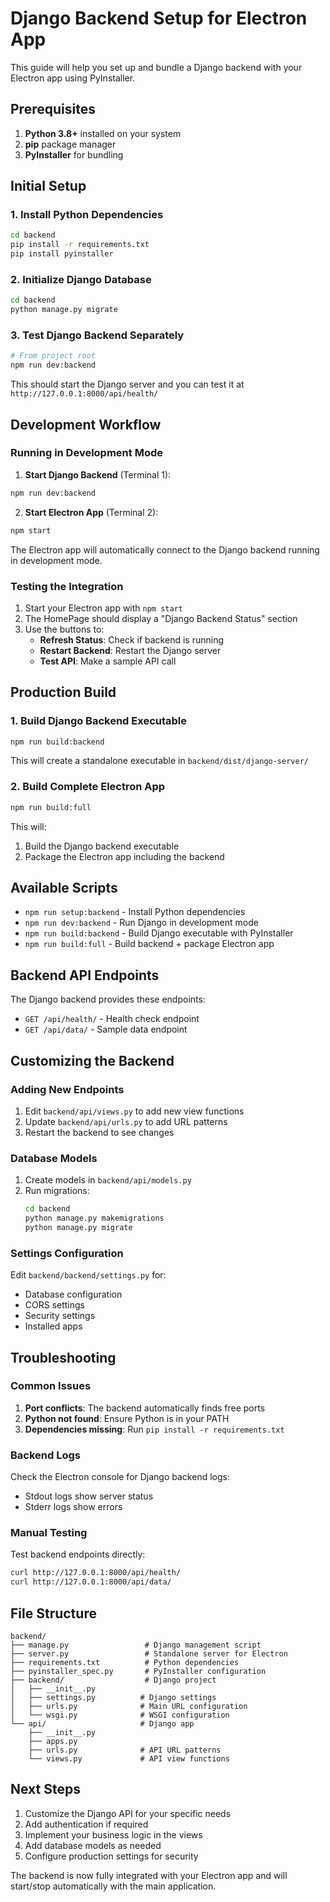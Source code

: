 # Django Backend Setup for Electron App

This guide will help you set up and bundle a Django backend with your Electron app using PyInstaller.

## Prerequisites

1. **Python 3.8+** installed on your system
2. **pip** package manager
3. **PyInstaller** for bundling

## Initial Setup

### 1. Install Python Dependencies

```bash
cd backend
pip install -r requirements.txt
pip install pyinstaller
```

### 2. Initialize Django Database

```bash
cd backend
python manage.py migrate
```

### 3. Test Django Backend Separately

```bash
# From project root
npm run dev:backend
```

This should start the Django server and you can test it at `http://127.0.0.1:8000/api/health/`

## Development Workflow

### Running in Development Mode

1. **Start Django Backend** (Terminal 1):
```bash
npm run dev:backend
```

2. **Start Electron App** (Terminal 2):
```bash
npm start
```

The Electron app will automatically connect to the Django backend running in development mode.

### Testing the Integration

1. Start your Electron app with `npm start`
2. The HomePage should display a "Django Backend Status" section
3. Use the buttons to:
   - **Refresh Status**: Check if backend is running
   - **Restart Backend**: Restart the Django server
   - **Test API**: Make a sample API call

## Production Build

### 1. Build Django Backend Executable

```bash
npm run build:backend
```

This will create a standalone executable in `backend/dist/django-server/`

### 2. Build Complete Electron App

```bash
npm run build:full
```

This will:
1. Build the Django backend executable
2. Package the Electron app including the backend

## Available Scripts

- `npm run setup:backend` - Install Python dependencies
- `npm run dev:backend` - Run Django in development mode
- `npm run build:backend` - Build Django executable with PyInstaller
- `npm run build:full` - Build backend + package Electron app

## Backend API Endpoints

The Django backend provides these endpoints:

- `GET /api/health/` - Health check endpoint
- `GET /api/data/` - Sample data endpoint

## Customizing the Backend

### Adding New Endpoints

1. Edit `backend/api/views.py` to add new view functions
2. Update `backend/api/urls.py` to add URL patterns
3. Restart the backend to see changes

### Database Models

1. Create models in `backend/api/models.py`
2. Run migrations:
   ```bash
   cd backend
   python manage.py makemigrations
   python manage.py migrate
   ```

### Settings Configuration

Edit `backend/backend/settings.py` for:
- Database configuration
- CORS settings
- Security settings
- Installed apps

## Troubleshooting

### Common Issues

1. **Port conflicts**: The backend automatically finds free ports
2. **Python not found**: Ensure Python is in your PATH
3. **Dependencies missing**: Run `pip install -r requirements.txt`

### Backend Logs

Check the Electron console for Django backend logs:
- Stdout logs show server status
- Stderr logs show errors

### Manual Testing

Test backend endpoints directly:
```bash
curl http://127.0.0.1:8000/api/health/
curl http://127.0.0.1:8000/api/data/
```

## File Structure

```
backend/
├── manage.py                 # Django management script
├── server.py                 # Standalone server for Electron
├── requirements.txt          # Python dependencies
├── pyinstaller_spec.py       # PyInstaller configuration
├── backend/                  # Django project
│   ├── __init__.py
│   ├── settings.py          # Django settings
│   ├── urls.py              # Main URL configuration
│   └── wsgi.py              # WSGI configuration
└── api/                     # Django app
    ├── __init__.py
    ├── apps.py
    ├── urls.py              # API URL patterns
    └── views.py             # API view functions
```

## Next Steps

1. Customize the Django API for your specific needs
2. Add authentication if required
3. Implement your business logic in the views
4. Add database models as needed
5. Configure production settings for security

The backend is now fully integrated with your Electron app and will start/stop automatically with the main application. 